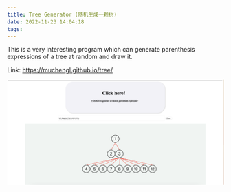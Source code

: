 ```yaml
---
title: Tree Generator (随机生成一颗树)
date: 2022-11-23 14:04:18
tags:
---
```


This is a very interesting program which can generate parenthesis expressions of a tree at random and draw it.

Link: https://muchengl.github.io/tree/

![截屏2022-11-23 14.06.22](https://raw.githubusercontent.com/muchengl/pic_storage/main/uPic/%E6%88%AA%E5%B1%8F2022-11-23%2014.06.22.png)

